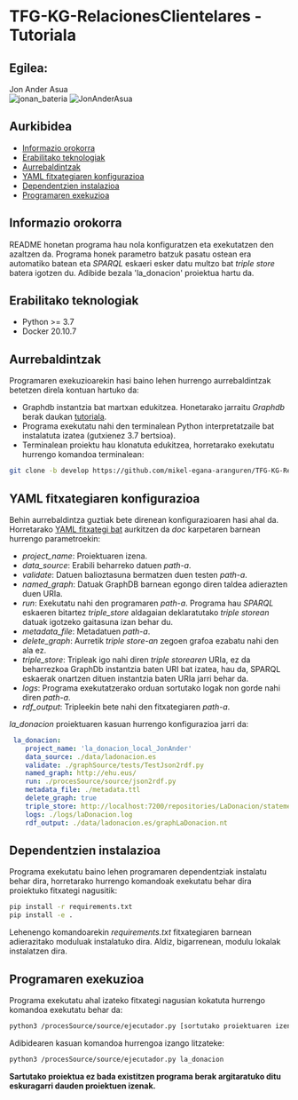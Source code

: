 # TFG-KG-RelacionesClientelares - Tutoriala


## Egilea:

Jon Ander Asua \
![jonan_bateria](https://img.shields.io/twitter/follow/jonan_bateria?style=social)
![JonAnderAsua](https://img.shields.io/github/followers/JonAnderAsua?style=social)


## Aurkibidea

- [Informazio orokorra](#informazio-orokorra)
- [Erabilitako teknologiak](#erabilitako-teknologiak)
- [Aurrebaldintzak](#aurrebaldintzak)
- [YAML fitxategiaren konfigurazioa](#yaml-fitxategiaren-konfigurazioa) 
- [Dependentzien instalazioa](#dependentzien-instalazioa)
- [Programaren exekuzioa](#programaren-exekuzioa)

## Informazio orokorra
README honetan programa hau nola konfiguratzen eta exekutatzen den azaltzen da. Programa honek parametro batzuk pasatu ostean era automatiko batean eta _SPARQL_ eskaeri esker datu multzo bat _triple store_ batera igotzen du. Adibide bezala 'la_donacion' proiektua hartu da.

## Erabilitako teknologiak
- Python >= 3.7
- Docker 20.10.7

## Aurrebaldintzak

Programaren exekuzioarekin hasi baino lehen hurrengo aurrebaldintzak betetzen direla kontuan hartuko da:

- Graphdb instantzia bat martxan edukitzea. Honetarako jarraitu _Graphdb_ berak daukan [tutoriala](https://graphdb.ontotext.com/documentation/free/free/run-desktop-installation.html).
- Programa exekutatu nahi den terminalean Python interpretatzaile bat instalatuta izatea (gutxienez 3.7 bertsioa).
- Terminalean proiektu hau klonatuta edukitzea, horretarako exekutatu hurrengo komandoa terminalean:
```bash
git clone -b develop https://github.com/mikel-egana-aranguren/TFG-KG-RelacionesClientelares
```
## YAML fitxategiaren konfigurazioa

Behin aurrebaldintza guztiak bete direnean konfigurazioaren hasi ahal da. Horretarako [YAML fitxategi bat](https://github.com/mikel-egana-aranguren/TFG-KG-RelacionesClientelares/blob/develop/doc/config.yml) aurkitzen da *doc* karpetaren barnean hurrengo parametroekin:

- _project_name_: Proiektuaren izena.
- _data_source_: Erabili beharreko datuen _path-a_.
- _validate_: Datuen balioztasuna bermatzen duen testen _path-a_.
- _named_graph_: Datuak GraphDB barnean egongo diren taldea adierazten duen URIa.
- _run_: Exekutatu nahi den programaren _path-a_. Programa hau _SPARQL_ eskaeren bitartez _triple_store_ aldagaian deklaratutako _triple storean_ datuak igotzeko gaitasuna izan behar du.
- _metadata_file_: Metadatuen _path-a_.
- _delete_graph_: Aurretik _triple store-an_ zegoen grafoa ezabatu nahi den ala ez.
- _triple_store_: Tripleak igo nahi diren _triple storearen_ URIa, ez da beharrezkoa GraphDb instantzia baten URI bat izatea, hau da, SPARQL eskaerak onartzen dituen instantzia baten URIa jarri behar da. 
- _logs_: Programa exekutatzerako orduan sortutako logak non gorde nahi diren _path-a_.
- _rdf_output_: Tripleekin bete nahi den fitxategiaren _path-a_.

_la_donacion_ proiektuaren kasuan hurrengo konfigurazioa jarri da: 
```yaml
 la_donacion: 
    project_name: 'la_donacion_local_JonAnder' 
    data_source: ./data/ladonacion.es 
    validate: ./graphSource/tests/TestJson2rdf.py 
    named_graph: http://ehu.eus/ 
    run: ./procesSource/source/json2rdf.py 
    metadata_file: ./metadata.ttl 
    delete_graph: true 
    triple_store: http://localhost:7200/repositories/LaDonacion/statements 
    logs: ./logs/laDonacion.log 
    rdf_output: ./data/ladonacion.es/graphLaDonacion.nt 
```

## Dependentzien instalazioa
Programa exekutatu baino lehen programaren dependentziak instalatu behar dira, horretarako hurrengo komandoak exekutatu behar dira proiektuko fitxategi nagusitik:
```bash
pip install -r requirements.txt
pip install -e .
```
Lehenengo komandoarekin _requirements.txt_ fitxategiaren barnean adierazitako moduluak instalatuko dira. Aldiz, bigarrenean, modulu lokalak instalatzen dira.
## Programaren exekuzioa 

Programa exekutatu ahal izateko fitxategi nagusian kokatuta hurrengo komandoa exekutatu behar da:
```bash
python3 /procesSource/source/ejecutador.py [sortutako proiektuaren izena]
```

Adibidearen kasuan komandoa hurrengoa izango litzateke:
```bash
python3 /procesSource/source/ejecutador.py la_donacion
```

**Sartutako proiektua ez bada existitzen programa berak argitaratuko ditu eskuragarri dauden proiektuen izenak.**
